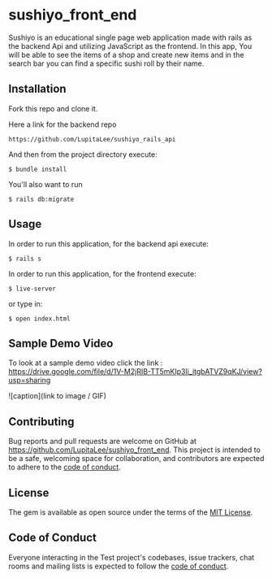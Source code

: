 # sushiyo_front_end

Sushiyo is an educational single page web application made with rails as the backend Api and utilizing JavaScript as the frontend.
In this app, You will be able to see the items of a shop and create new items and in the search bar you can find a specific sushi roll by their name.  

## Installation

Fork this repo and clone it.



Here a link for the backend repo
```
https://github.com/LupitaLee/sushiyo_rails_api
```
And then from the project directory execute:
```
$ bundle install
```
You'll also want to run
```
$ rails db:migrate
```
## Usage

In order to run this application, for the backend api execute:
```
$ rails s
```
In order to run this application, for the frontend execute:
```
$ live-server
```
or type in:
```
$ open index.html
```

## Sample Demo Video
To look at a sample demo video click the link :
https://drive.google.com/file/d/1V-M2jRIB-TT5mKIp3li_itgbATVZ9qKJ/view?usp=sharing

![caption](link to image / GIF)

## Contributing

Bug reports and pull requests are welcome on GitHub at https://github.com/LupitaLee/sushiyo_front_end. This project is intended to be a safe, welcoming space for collaboration, and contributors are expected to adhere to the [code of conduct](https://github.com/LupitaLee/sushiyo_front_end/blob/master/CODE_OF_CONDUCT.md).

## License

The gem is available as open source under the terms of the [MIT License](https://opensource.org/licenses/MIT).

## Code of Conduct

Everyone interacting in the Test project's codebases, issue trackers, chat rooms and mailing lists is expected to follow the [code of conduct](https://github.com/LupitaLee/sushiyo_front_end/blob/master/CODE_OF_CONDUCT.md).

